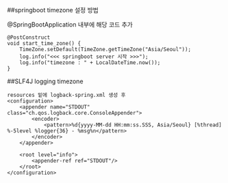 ##springboot timezone 설정 방법

@SpringBootApplication 내부에 해당 코드 추가 


	@PostConstruct
	void start_time_zone() {
		TimeZone.setDefault(TimeZone.getTimeZone("Asia/Seoul"));
		log.info("<<< springboot server 시작 >>>");
		log.info("timezone : " + LocalDateTime.now());
	}


##SLF4J logging timezone

	resources 밑에 logback-spring.xml 생성 후 
	<configuration>
		<appender name="STDOUT" class="ch.qos.logback.core.ConsoleAppender">
			<encoder>
				<pattern>%d{yyyy-MM-dd HH:mm:ss.SSS, Asia/Seoul} [%thread] %-5level %logger{36} - %msg%n</pattern>
			</encoder>
		</appender>

		<root level="info">
			<appender-ref ref="STDOUT"/>
		</root>
	</configuration>

